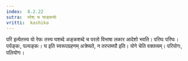 ```yaml
---
index:  8.2.22
sutra:  परेश् च घाङ्कयोः
vritti:  kashika 
---
```


परि इत्येतस्य यो रेफः तस्य घशब्दे अङ्कशब्दे च परतो विभाषा लकार आदेशो भवति। परिघः परिघः। पर्यङ्कः, पल्यङ्कः। घ इति स्वरूपग्रहणम् अत्रेष्यते, न तरप्तमपौ इति। योगे चेति वक्तव्यम्। परियोगः, पलियोगः।

